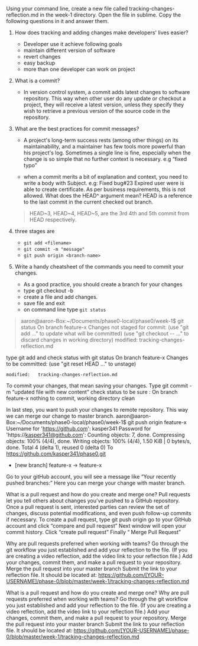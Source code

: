 Using your command line, create a new file called tracking-changes-reflection.md in the week-1 directory.
Open the file in sublime. Copy the following questions in it and answer them.


1. How does tracking and adding changes make developers' lives easier?

	* Developer use it achieve following goals
	* maintain different version of software
	* revert changes 
	* easy backup
	* more than one developer can work on project

2. What is a commit?
	* In version control system, a commit adds latest changes to software repository. This way when other user do any update or checkout  a project, they will receive a latest version, unless they specify they wish to retrieve a previous version of the source code in the repository.

3. What are the best practices for commit messages?
	* A project's long-term success rests (among other things) on its maintainability, and a maintainer has few tools more powerful than his project's log.
	Sometimes a single line is fine, especially when the change is so simple that no further context is necessary.
	e.g “fixed typo”

	* when a commit merits a bit of explanation and context, you need to write a body with Subject. e.g:
	Fixed bug#23
	Expired user were is able to create certificate. As per business requirements, this is not allowed.
	What does the HEAD^ argument mean?
	HEAD is a reference to the last commit in the current checked out branch.
	>HEAD~3, HEAD~4, HEAD~5, are the 3rd 4th and 5th commit from HEAD respectively.


4. three stages are
	* `git add <filename>`
	* `git commit -m "message"`
	* `git push origin <branch-name>`

5. Write a handy cheatsheet of the commands you need to commit your changes.
	* As a good practice, you should create a branch for your changes
	* type git checkout -b <feature-x>
	* create a file and add changes.
	* save file and exit
	* on command line type `git status`
>aaron@aaron-Box:~/Documents/phase0-local/phase0/week-1$ git status
>On branch feature-x
>Changes not staged for commit:
>(use "git add <file>..." to update what will be committed)
>(use "git checkout -- <file>..." to discard changes in working directory)
>modified:   tracking-changes-reflection.md	

type git add <filename> and check status with git status
On branch feature-x
Changes to be committed:
  (use "git reset HEAD <file>..." to unstage)

	modified:   tracking-changes-reflection.md

To commit your changes, that mean saving your changes. Type git commit -m “updated file with new content”
check status to be sure : 
On branch feature-x
nothing to commit, working directory clean

In last step, you want to push your changes to remote repository. This way we can merge our change to master branch.
aaron@aaron-Box:~/Documents/phase0-local/phase0/week-1$ git push origin feature-x 
Username for 'https://github.com': kasper341
Password for 'https://kasper341@github.com': 
Counting objects: 7, done.
Compressing objects: 100% (4/4), done.
Writing objects: 100% (4/4), 1.50 KiB | 0 bytes/s, done.
Total 4 (delta 1), reused 0 (delta 0)
To https://github.com/kasper341/phase0.git
 * [new branch]      feature-x -> feature-x

Go to your gitHub account, you will see a message like “Your recently pushed branches:” Here you can merge your change with master branch.

What is a pull request and how do you create and merge one?
Pull requests let you tell others about changes you've pushed to a GitHub repository. Once a pull request is sent, interested parties can review the set of changes, discuss potential modifications, and even push follow-up commits if necessary.
To create a pull request, type git push origin <branch-name>
go to your GitHub account and click “compare and pull request”
Next window will open your commit history. Click “create pull request”
Finally “ Merge Pull Request”

Why are pull requests preferred when working with teams?
Go through the git workflow you just established and add your reflection to the file. (If you are creating a video reflection, add the video link to your reflection file.)
Add your changes, commit them, and make a pull request to your repository.
Merge the pull request into your master branch
Submit the link to your reflection file. It should be located at:
https://github.com/[YOUR-USERNAME]/phase-0/blob/master/week-1/tracking-changes-reflection.md


What is a pull request and how do you create and merge one?
Why are pull requests preferred when working with teams?
Go through the git workflow you just established and add your reflection to the file. (If you are creating a video reflection, add the video link to your reflection file.)
Add your changes, commit them, and make a pull request to your repository.
Merge the pull request into your master branch
Submit the link to your reflection file. It should be located at:
https://github.com/[YOUR-USERNAME]/phase-0/blob/master/week-1/tracking-changes-reflection.md

